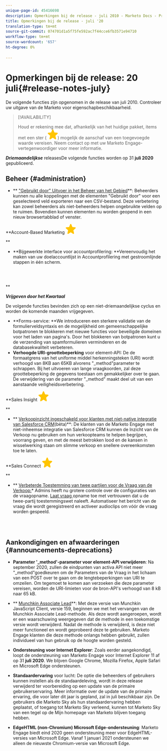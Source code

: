 ```yaml
---
unique-page-id: 45416698
description: Opmerkingen bij de release - juli 2010 - Marketo Docs - Productdocumentatie
title: Opmerkingen bij de release - juli '20
translation-type: tm+mt
source-git-commit: 074701d1a5f75fe592ac7f44cce6fb3571e94710
workflow-type: tm+mt
source-wordcount: '657'
ht-degree: 0%

---
```



# Opmerkingen bij de release: 20 juli{#release-notes-july}

De volgende functies zijn opgenomen in de release van juli 2010. Controleer uw uitgave van de Marketo voor eigenschapbeschikbaarheid.

>[!AVAILABILITY]
>
>
>Houd er rekening mee dat, afhankelijk van het huidige pakket, items met een ster ( ![(star)](assets/star-yellow.svg)) mogelijk de aanschaf van een toegevoegde waarde vereisen. Neem contact op met uw Marketo Engage-vertegenwoordiger voor meer informatie.

***Driemaandelijkse*** releasesDe volgende functies worden op 31  **juli 2020** gepubliceerd.

## Beheer {#administration}

* ** [&quot;Gebruikt door&quot; Uitvoer in het Beheer van het Gebied](https://docs.marketo.com/x/hAK1Ag)**: Beheerders kunnen nu alle koppelingen met de elementen &quot;Gebruikt door&quot; voor een geselecteerd veld exporteren naar een CSV-bestand. Deze verbetering kan zowel beheerders als niet-beheerders helpen ongebruikte velden op te ruimen. Bovendien kunnen elementen nu worden geopend in een nieuw browsertabblad of venster.

**Account-Based Marketing ![(star)](assets/star-yellow.svg)

**

* **Bijgewerkte interface voor accountprofilering: **Vereenvoudig het maken van uw doelaccountlijst in Accountprofilering met gestroomlijnde stappen in één scherm.

<br> 

**

***Vrijgeven door het Kwartaal***

De volgende functies bevinden zich op een niet-driemaandelijkse cyclus en worden de komende maanden vrijgegeven.

* **Forms-service: **We introduceren een sterkere validatie van de formulierveldsyntaxis en de mogelijkheid om gemeenschappelijke botpatronen te blokkeren met nieuwe functies voor beveiligde domeinen voor het laden van pagina&#39;s. Door het blokkeren van botpatronen kunt u de verzending van spamformulieren verminderen en de databasekwaliteit verbeteren.
* **Verhoogde URI-groottebeperking** voor element-API: De de formaatgrens van het uniforme middel herkenningsteken (URI) wordt verhoogd van 8KB aan 65KB alvorens &quot;_method&quot;parameter te schrappen. Bij het uitvoeren van lange vraagkoorden, zal deze groottebeperking de gegevens toestaan om gemakkelijker over te gaan. De verwijdering van de parameter &quot;_method&quot; maakt deel uit van een aanstaande veiligheidsverbetering.

**Sales Insight ![(star)](assets/star-yellow.svg)

**

* ** [Verkoopinzicht ingeschakeld voor klanten met niet-native integratie van Salesforce CRM](https://docs.marketo.com/x/pQK1Ag)(bèta)**: De klanten van de Marketo Engage met niet-inheemse integratie van Salesforce CRM kunnen de Inzicht van de Verkoop nu gebruiken om hun verkoopteams te helpen begrijpen, voorrang geven, en met de meest betrokken lood en de kansen in wisselwerking staan om slimme verkoop en snellere overeenkomsten toe te laten.

**Sales Connect ![(star)](assets/star-yellow.svg)

**

* ** [Verbeterde Toestemming van twee partijen voor de Vraag van de Verkoop:](https://docs.marketo.com/x/dgC1Ag)* Admins heeft nu grotere controle over de configuraties van de vraagopname. [Laat vraag ](https://docs.marketo.com/x/dAC1Ag) opname toe met vertrouwen dat u de twee-partij toestemmingswet naleeft. Automatiseer het bericht van de vraag die wordt geregistreerd en activeer audioclips om vóór de vraag worden gespeeld.

<br> 

## Aankondigingen en afwaarderingen {#announcements-deprecations}

* **Parameter &#39;_method&#39;-parameter voor element-API verwijderen**: Na september 2020, zullen de eindpunten van activa API niet meer &quot;_method&quot;goedkeuren om de Parameters van de Vraag in het lichaam van een POST over te gaan om de lengtebeperkingen van URI te omzeilen. Om tegemoet te komen aan verzoeken die deze parameter vereisen, worden de URI-limieten voor de bron-API&#39;s verhoogd van 8 kB naar 65 kB.
* ** [Munchkin Associate Lead](https://developers.marketo.com/blog/deprecation-of-munchkin-associate-lead-method/)**: Met deze versie van Munchkin JavaScript Client, versie 159, beginnen we met het vervangen van de Munchkin Associate Lead-methode. Als deze wordt aangeroepen, wordt er een waarschuwing weergegeven dat de methode in een toekomstige versie wordt verwijderd. Nadat de methode is verwijderd, is deze niet meer functioneel en wordt geprobeerd deze te gebruiken. Marketo Engage klanten die deze methode onlangs hebben gebruikt, zullen individueel van hun gebruik op de hoogte worden gesteld.
* **Ondersteuning voor Internet Explorer**: Zoals eerder aangekondigd, loopt de ondersteuning van Marketo Engage voor Internet Explorer 11 af op 31  **juli 2020**. We blijven Google Chrome, Mozilla Firefox, Apple Safari en Microsoft Edge ondersteunen.

* **Standaardervaring** voor lucht: De optie die beheerders of gebruikers kunnen instellen als de standaardeleving, wordt in deze release verwijderd ter voorbereiding op een update van de primaire gebruikerservaring. Meer informatie over de update van de primaire ervaring, die voor later dit jaar is gepland, zal in juli beschikbaar zijn. De gebruikers die Marketo Sky als hun standaardervaring hebben geplaatst, of toegang tot Marketo Sky verleend, kunnen tot Marketo Sky van een tegel op de Mijn homepage van Marketo blijven toegang hebben.
* **EdgeHTML (non-Chromium) Microsoft Edge-ondersteuning**: Marketo Engage biedt eind 2020 geen ondersteuning meer voor EdgeHTML-versies van Microsoft Edge. Vanaf 1 januari 2021 ondersteunen we alleen de nieuwste Chromium-versie van Microsoft Edge.

